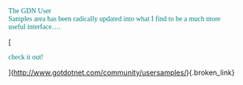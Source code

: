 <font face="Trebuchet MS" color="teal">The GDN User<br /> Samples area has been radically updated into what I find to be a much more<br /> useful interface&#8230;. </font>
				  
[
						  
<font face="Trebuchet MS" color="teal">check it out!</font>
				  
](http://www.gotdotnet.com/community/usersamples/){.broken_link}